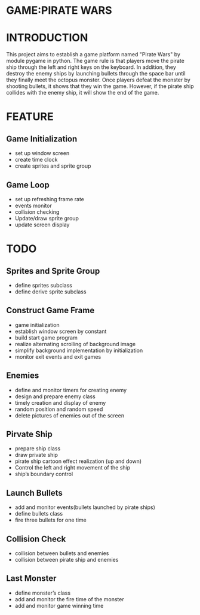 GAME:PIRATE WARS
===
INTRODUCTION
===
This project aims to establish a game platform named "Pirate Wars" by module pygame in python. The game rule is that players move the pirate ship through the left and right keys on the keyboard. In addition, they destroy the enemy ships by launching bullets through the space bar until they finally meet the octopus monster. Once players defeat the monster by shooting bullets, it shows that they win the game. However, if the pirate ship collides with the enemy ship, it will show the end of the game.

FEATURE
===
Game Initialization
---
* set up window screen
* create time clock
* create sprites and sprite group

Game Loop
---
* set up refreshing frame rate
* events monitor
* collision checking
* Update/draw sprite group
* update screen display

TODO
===
Sprites and Sprite Group
---
* define sprites subclass 
* define derive sprite subclass

Construct Game Frame
---
* game initialization
* establish window screen by constant 
* build start game program
* realize alternating scrolling of background image
* simplify background implementation by initialization
* monitor exit events and exit games

Enemies
---
* define and monitor timers for creating enemy
* design and prepare enemy class
* timely creation and display of enemy 
* random position and random speed
* delete pictures of enemies out of the screen

Pirvate Ship
---
* prepare ship class
* draw private ship
* pirate ship cartoon effect realization (up and down)
* Control the left and right movement of the ship
* ship’s boundary control

Launch Bullets
---
* add and monitor events(bullets launched by pirate ships)
* define bullets class
* fire three bullets for one time

Collision Check
---
* collision between bullets and enemies
* collision between pirate ship and enemies 

Last Monster
---
* define monster’s class
* add and monitor the fire time of the monster
* add and monitor game winning time
